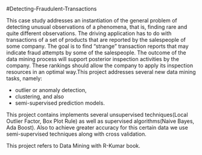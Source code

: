 #Detecting-Fraudulent-Transactions

This case study addresses an instantiation of the general problem of detecting unusual observations of a phenomena, that is, finding rare and quite different observations. The driving application has to do with transactions of a set of products that are reported by the salespeople of some company. The goal is to find “strange” transaction reports that may indicate fraud attempts by some of the salespeople. The outcome of the data mining process will support posterior inspection activities by the company. These rankings should allow the company to apply its inspection resources in an optimal way.This project addresses several new data mining tasks, namely:

- outlier or anomaly detection,
- clustering, and also
- semi-supervised prediction models.

This project contains implements several unsupervised techniques(Local Outlier Factor, Box Plot Rule) as well as supervised algorithms(Naive Bayes, Ada Boost). Also to achieve greater accuracy for this certain data we use semi-supervised techniques along with cross validation.

This project refers to Data Mining with R-Kumar book.
 
